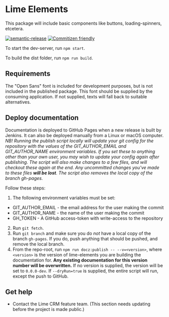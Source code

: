 # Lime Elements

This package will include basic components like buttons, loading-spinners, etcetera.

[![semantic-release](https://img.shields.io/badge/%20%20%F0%9F%93%A6%F0%9F%9A%80-semantic--release-e10079.svg)](https://github.com/semantic-release/semantic-release) [![Commitizen friendly](https://img.shields.io/badge/commitizen-friendly-brightgreen.svg)](http://commitizen.github.io/cz-cli/)

To start the dev-server, run `npm start`.

To build the dist folder, run `npm run build`.

## Requirements

The "Open Sans" font is included for development purposes, but is not included in the published package. This font should be supplied by the consuming application. If not supplied, texts will fall back to suitable alternatives.

## Deploy documentation

Documentation is deployed to GitHub Pages when a new release is built by Jenkins. It can also be deployed manually from a Linux or macOS computer. *NB! Running the publish script locally will update your git config for the repository with the values of the GIT_AUTHOR_EMAIL and GIT_AUTHOR_NAME environment variables. If you set these to anything other than your own user, you may wish to update your config again after publishing. The script will also make changes to a few files, and will checkout these again at the end. Any uncommitted changes you've made to these files **will be lost**. The script also removes the local copy of the branch gh-pages.*

Follow these steps:

1. The following environment variables must be set:
  - GIT_AUTHOR_EMAIL - the email address for the user making the commit
  - GIT_AUTHOR_NAME - the name of the user making the commit
  - GH_TOKEN - A GitHub access-token with write-access to the repository
2. Run `git fetch`.
3. Run `git branch` and make sure you do *not* have a local copy of the branch `gh-pages`. If you do, push anything that should be pushed, and remove the local branch.
4. From the repo-root, run `npm run docz:publish -- --v=<version>`, where `<version>` is the version of lime-elements you are building the documentation for. **Any existing documentation for this version number will be overwritten.** If no version is supplied, the version will be set to `0.0.0-dev`. If `--dryRun=true` is supplied, the entire script will run, except the push to GitHub.

## Get help

- Contact the Lime CRM feature team. (This section needs updating before the project is made public.)
